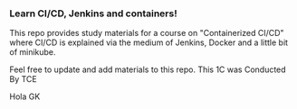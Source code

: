 ### Learn CI/CD, Jenkins and containers!

This repo provides study materials for a course on "Containerized CI/CD" where CI/CD is explained via the medium of Jenkins, Docker and a little bit of minikube.

Feel free to update and add materials to this repo.
This 1C was Conducted By TCE

Hola GK
